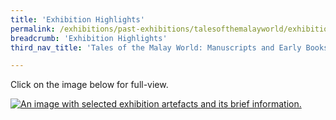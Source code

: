 ```yaml
---
title: 'Exhibition Highlights'
permalink: /exhibitions/past-exhibitions/talesofthemalayworld/exhibition-highlights/
breadcrumb: 'Exhibition Highlights'
third_nav_title: 'Tales of the Malay World: Manuscripts and Early Books'

---
```



<p>Click on the image below for full-view.</p>

<a href="/images/event-images/tmw/tales-of-the-malay-world-exhibition-highlights-high.jpg"><img src="/images/event-images/tmw/tales-of-the-malay-world-exhibition-highlights-low.jpg" alt="An image with selected exhibition artefacts and its brief information."></a>